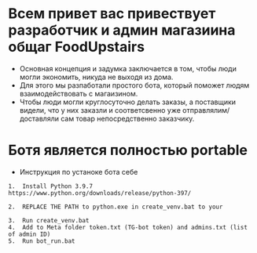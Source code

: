 # Всем привет вас привествует разработчик и админ магазиина общаг FoodUpstairs
- Основная концепция и задумка заключается в том, чтобы люди могли экономить, никуда не выходя из дома.
- Для этого мы разпаботали простого бота, который поможет людям взаимодействовать с магаизином.
- Чтобы люди могли круглосуточно делать заказы, а поставщики видели, что у них заказли и соответсвенно уже отправлялим/доставляли сам товар непосредственно заказчику.


# Ботя является полностью portable
- Инструкция по устаноке бота себе
```
1.  Install Python 3.9.7 https://www.python.org/downloads/release/python-397/

2.  REPLACE THE PATH to python.exe in create_venv.bat to your 

3.  Run create_venv.bat
4.  Add to Meta folder token.txt (TG-bot token) and admins.txt (list of admin ID)
5.  Run bot_run.bat
```